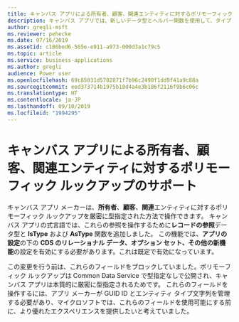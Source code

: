 ```yaml
---
title: キャンバス アプリによる所有者、顧客、関連エンティティに対するポリモーフィック ルックアップのサポート
description: キャンバス アプリでは、新しいデータ型とヘルパー関数を使用して、タイプセーフな方法で所有者、顧客、関連ポリモーフィック ルックアップ フィールドにアクセスできます。
author: gregli-msft
ms.reviewer: pehecke
ms.date: 07/16/2019
ms.assetid: c186bed6-565e-e911-a973-000d3a1c79c5
ms.topic: article
ms.service: business-applications
ms.author: gregli
audience: Power user
ms.openlocfilehash: 69c85031d5702871f7b96c2490f1dd9f41a9c88a
ms.sourcegitcommit: eed373714b1975b10d4a4e3b186f2116f9b6c06c
ms.translationtype: HT
ms.contentlocale: ja-JP
ms.lasthandoff: 09/10/2019
ms.locfileid: "1994295"
---
```

# <a name="canvas-app-support-for-polymorphic-lookups-to-the-owner-customer-and-regarding-entities"></a>キャンバス アプリによる所有者、顧客、関連エンティティに対するポリモーフィック ルックアップのサポート



キャンバス アプリ メーカーは、**所有者**、**顧客**、**関連**エンティティに対するポリモーフィック ルックアップを厳密に型指定された方法で操作できます。 キャンバス アプリの式言語では、これらの参照を操作するために**レコードの参照**データ型と **IsType** および **AsType** 関数を追加しました。 この機能では、**アプリの設定**の下の **CDS のリレーショナル データ、オプション セット、その他の新機能**の設定を有効にする必要があります。これは既定で有効になっています。 

この変更を行う前は、これらのフィールドをブロックしていました。ポリモーフィック ルックアップは Common Data Service で型指定なしで公開され、キャンバス アプリは本質的に厳密に型指定されるためです。 これらのフィールドを操作するには、アプリ メーカーが GUID ID とエンティティ タイプ文字列を管理する必要があり、マイクロソフトでは、これらのフィールドを使用可能にする前に、より優れたエクスペリエンスを提供したいと考えていました。
